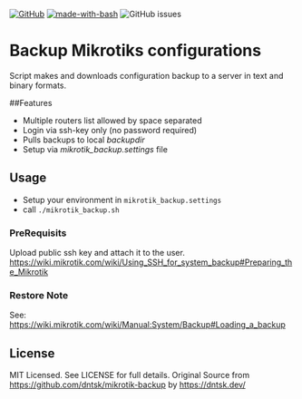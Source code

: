 [![GitHub](https://img.shields.io/github/license/nickma82/mikrotik-backup)]((https://opensource.org/licenses/MIT))
[![made-with-bash](https://img.shields.io/badge/made%20with-Bash-green.svg)](https://www.gnu.org/software/bash/)
![GitHub issues](https://img.shields.io/github/issues-raw/nickma82/mikrotik-backup)

# Backup Mikrotiks configurations

Script makes and downloads configuration backup to a server in text and binary formats.

##Features
* Multiple routers list allowed by space separated
* Login via ssh-key only (no password required)
* Pulls backups to local _backupdir_
* Setup via _mikrotik_backup.settings_ file

## Usage

* Setup your environment in `mikrotik_backup.settings`
* call `./mikrotik_backup.sh`

### PreRequisits

Upload public ssh key and attach it to the user.<br/>
https://wiki.mikrotik.com/wiki/Using_SSH_for_system_backup#Preparing_the_Mikrotik

### Restore Note

See: https://wiki.mikrotik.com/wiki/Manual:System/Backup#Loading_a_backup

## License

MIT Licensed. See LICENSE for full details.
Original Source from https://github.com/dntsk/mikrotik-backup by https://dntsk.dev/
